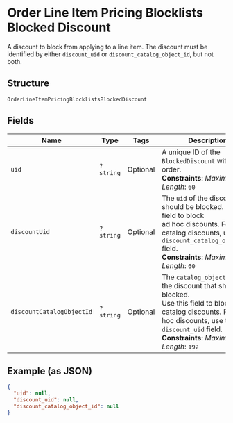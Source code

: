 
# Order Line Item Pricing Blocklists Blocked Discount

A discount to block from applying to a line item. The discount must be
identified by either `discount_uid` or `discount_catalog_object_id`, but not both.

## Structure

`OrderLineItemPricingBlocklistsBlockedDiscount`

## Fields

| Name | Type | Tags | Description | Getter | Setter |
|  --- | --- | --- | --- | --- | --- |
| `uid` | `?string` | Optional | A unique ID of the `BlockedDiscount` within the order.<br>**Constraints**: *Maximum Length*: `60` | getUid(): ?string | setUid(?string uid): void |
| `discountUid` | `?string` | Optional | The `uid` of the discount that should be blocked. Use this field to block<br>ad hoc discounts. For catalog discounts, use the `discount_catalog_object_id` field.<br>**Constraints**: *Maximum Length*: `60` | getDiscountUid(): ?string | setDiscountUid(?string discountUid): void |
| `discountCatalogObjectId` | `?string` | Optional | The `catalog_object_id` of the discount that should be blocked.<br>Use this field to block catalog discounts. For ad hoc discounts, use the<br>`discount_uid` field.<br>**Constraints**: *Maximum Length*: `192` | getDiscountCatalogObjectId(): ?string | setDiscountCatalogObjectId(?string discountCatalogObjectId): void |

## Example (as JSON)

```json
{
  "uid": null,
  "discount_uid": null,
  "discount_catalog_object_id": null
}
```

